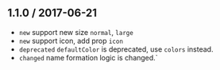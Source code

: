 ## 1.1.0 / 2017-06-21

* `new` support new size `normal`, `large`
* `new` support icon, add prop `icon` 
* `deprecated` `defaultColor` is deprecated, use `colors` instead.
* `changed` name formation logic is changed.` 
